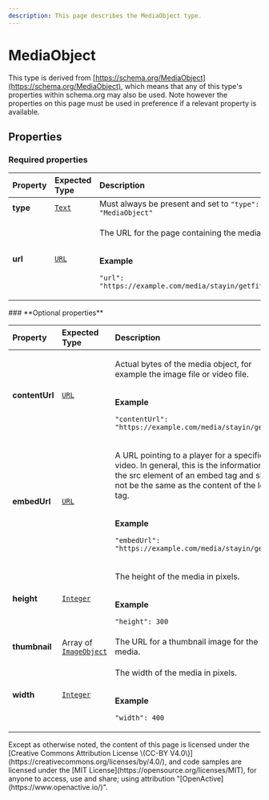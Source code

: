 ```yaml
---
description: This page describes the MediaObject type.
---
```


# MediaObject

This type is derived from [https://schema.org/MediaObject](https://schema.org/MediaObject), which means that any of this type's properties within schema.org may also be used. Note however the properties on this page must be used in preference if a relevant property is available.

## **Properties**

### **Required properties**

<table>
  <thead>
    <tr>
      <th style="text-align:left">Property</th>
      <th style="text-align:left">Expected Type</th>
      <th style="text-align:left">Description</th>
    </tr>
  </thead>
  <tbody>
    <tr>
      <td style="text-align:left"><b>type</b>
      </td>
      <td style="text-align:left"> <a href="https://schema.org/Text"><code>Text</code></a>
      </td>
      <td style="text-align:left">Must always be present and set to <code>&quot;type&quot;: &quot;MediaObject&quot;</code>
      </td>
    </tr>
    <tr>
      <td style="text-align:left"><b>url</b>
      </td>
      <td style="text-align:left"> <a href="https://schema.org/URL"><code>URL</code></a>
      </td>
      <td style="text-align:left">
        <p>The URL for the page containing the media.</p>
        <p>
          <br /><b>Example</b>
        </p>
        <p><code>&quot;url&quot;: &quot;https://example.com/media/stayin/getfit&quot;</code>
        </p>
      </td>
    </tr>
  </tbody>
</table>### **Optional properties**

<table>
  <thead>
    <tr>
      <th style="text-align:left">Property</th>
      <th style="text-align:left">Expected Type</th>
      <th style="text-align:left">Description</th>
    </tr>
  </thead>
  <tbody>
    <tr>
      <td style="text-align:left"><b>contentUrl</b>
      </td>
      <td style="text-align:left"> <a href="https://schema.org/URL"><code>URL</code></a>
      </td>
      <td style="text-align:left">
        <p>Actual bytes of the media object, for example the image file or video
          file.</p>
        <p>
          <br /><b>Example</b>
        </p>
        <p><code>&quot;contentUrl&quot;: &quot;https://example.com/media/stayin/getfit&quot;</code>
        </p>
      </td>
    </tr>
    <tr>
      <td style="text-align:left"><b>embedUrl</b>
      </td>
      <td style="text-align:left"> <a href="https://schema.org/URL"><code>URL</code></a>
      </td>
      <td style="text-align:left">
        <p>A URL pointing to a player for a specific video. In general, this is the
          information in the src element of an embed tag and should not be the same
          as the content of the loc tag.</p>
        <p>
          <br /><b>Example</b>
        </p>
        <p><code>&quot;embedUrl&quot;: &quot;https://example.com/media/stayin/getfit&quot;</code>
        </p>
      </td>
    </tr>
    <tr>
      <td style="text-align:left"><b>height</b>
      </td>
      <td style="text-align:left"> <a href="https://schema.org/Integer"><code>Integer</code></a>
      </td>
      <td style="text-align:left">
        <p>The height of the media in pixels.</p>
        <p>
          <br /><b>Example</b>
        </p>
        <p><code>&quot;height&quot;: 300</code>
        </p>
      </td>
    </tr>
    <tr>
      <td style="text-align:left"><b>thumbnail</b>
      </td>
      <td style="text-align:left">Array of <a href="https://developer.openactive.io/data-model/types/imageobject"><code>ImageObject</code></a>
      </td>
      <td style="text-align:left">The URL for a thumbnail image for the media.</td>
    </tr>
    <tr>
      <td style="text-align:left"><b>width</b>
      </td>
      <td style="text-align:left"> <a href="https://schema.org/Integer"><code>Integer</code></a>
      </td>
      <td style="text-align:left">
        <p>The width of the media in pixels.</p>
        <p>
          <br /><b>Example</b>
        </p>
        <p><code>&quot;width&quot;: 400</code>
        </p>
      </td>
    </tr>
  </tbody>
</table>Except as otherwise noted, the content of this page is licensed under the [Creative Commons Attribution License \(CC-BY V4.0\)](https://creativecommons.org/licenses/by/4.0/), and code samples are licensed under the [MIT License](https://opensource.org/licenses/MIT), for anyone to access, use and share; using attribution "[OpenActive](https://www.openactive.io/)".

